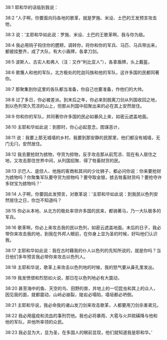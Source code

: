 <a id="1"></a>38:1  耶和华的话临到我说：  

<a id="2"></a>38:2  “人子啊，你要面向玛各地的歌革，就是罗施、米设、土巴的王发预言攻击他，  

<a id="3"></a>38:3  说：‘主耶和华如此说：罗施、米设、土巴的王歌革啊，我与你为敌。  

<a id="4"></a>38:4  我必用钩子钩住你的腮颊，调转你，将你和你的军兵、马匹、马兵带出来，都披挂整齐，成了大队，有大小盾牌，各拿刀剑。  

<a id="5"></a>38:5  波斯人、古实人和弗人（注：又作“利比亚人”），各拿盾牌，头上戴盔，  

<a id="6"></a>38:6  歌篾人和他的军队，北方极处的陀迦玛族和他的军队，这许多国的民都同著你。  

<a id="7"></a>38:7  那聚集到你这里的各队都当准备，你自己也要准备，作他们的大帅。  

<a id="8"></a>38:8  过了多日，你必被差派。到末后之年，你必来到脱离刀剑从列国收回之地，到以色列常久荒凉的山上，但那从列国中招聚出来的必在其上安然居住。  

<a id="9"></a>38:9  你和你的军队，并同著你许多国的民必如暴风上来，如密云遮盖地面。  

<a id="10"></a>38:10  主耶和华如此说：到那时，你心必起意念，图谋恶计，  

<a id="11"></a>38:11  说：我要上那无城墙的乡村，我要到那安静的民那里，他们都没有城墙，无门无闩，安然居住。  

<a id="12"></a>38:12  我去要抢财为掳物，夺货为掠物，反手攻击那从前荒凉、现在有人居住之地，又攻击那住世界中间，从列国招聚、得了牲畜财货的民。  

<a id="13"></a>38:13  示巴人、底但人、他施的客商和其间的少壮狮子，都必问你说：你来要抢财为掳物吗？你聚集军队要夺货为掠物吗？要夺取金银，掳去牲畜财货吗？要抢夺许多财宝为掳物吗？’  

<a id="14"></a>38:14  人子啊，你要因此发预言，对歌革说：‘主耶和华如此说：到我民以色列安然居住之日，你岂不知道吗？  

<a id="15"></a>38:15  你必从本地、从北方的极处率领许多国的民来，都骑著马，乃一大队极多的军兵。  

<a id="16"></a>38:16  歌革啊，你必上来攻击我的民以色列，如密云遮盖地面。末后的日子，我必带你来攻击我的地，到我在外邦人眼前，在你身上显为圣的时候，好叫他们认识我。  

<a id="17"></a>38:17  主耶和华如此说：我在古时藉我的仆人以色列的先知所说的，就是你吗？当日他们多年预言我必带你来攻击以色列人。  

<a id="18"></a>38:18  主耶和华说，歌革上来攻击以色列地的时候，我的怒气要从鼻孔里发出。  

<a id="19"></a>38:19  我发愤恨和烈怒如火说，那日在以色列地必有大震动，  

<a id="20"></a>38:20  甚至海中的鱼、天空的鸟、田野的兽，并地上的一切昆虫和其上的众人，因见我的面，就都震动，山岭必崩裂，陡岩必塌陷，墙垣都必坍倒。  

<a id="21"></a>38:21  主耶和华说，我必命我的诸山发刀剑来攻击歌革，人都要用刀剑杀害弟兄。  

<a id="22"></a>38:22  我必用瘟疫和流血的事刑罚他。我也必将暴雨、大雹与火并硫磺降与他和他的军队，并他所率领的众民。  

<a id="23"></a>38:23  我必显为大，显为圣，在多国人的眼前显现，他们就知道我是耶和华。’  
